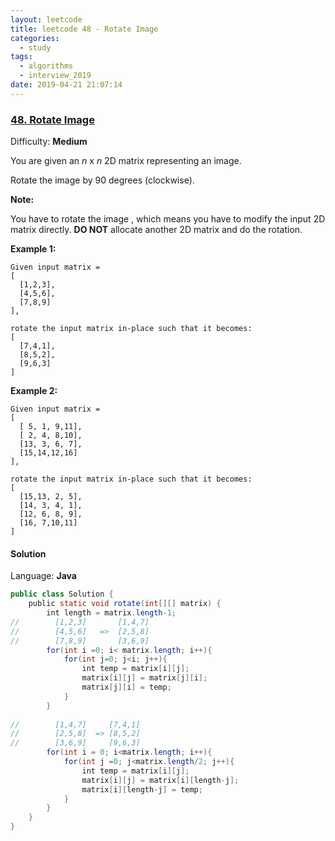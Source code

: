 ```yaml
---
layout: leetcode
title: leetcode 48 - Rotate Image
categories:
  - study
tags:
  - algorithms
  - interview_2019
date: 2019-04-21 21:07:14
---
```

### [48\. Rotate Image](https://leetcode.com/problems/rotate-image/)

Difficulty: **Medium**


You are given an _n_ x _n_ 2D matrix representing an image.

Rotate the image by 90 degrees (clockwise).

**Note:**

You have to rotate the image , which means you have to modify the input 2D matrix directly. **DO NOT** allocate another 2D matrix and do the rotation.

**Example 1:**

```
Given input matrix = 
[
  [1,2,3],
  [4,5,6],
  [7,8,9]
],

rotate the input matrix in-place such that it becomes:
[
  [7,4,1],
  [8,5,2],
  [9,6,3]
]
```

**Example 2:**

```
Given input matrix =
[
  [ 5, 1, 9,11],
  [ 2, 4, 8,10],
  [13, 3, 6, 7],
  [15,14,12,16]
], 

rotate the input matrix in-place such that it becomes:
[
  [15,13, 2, 5],
  [14, 3, 4, 1],
  [12, 6, 8, 9],
  [16, 7,10,11]
]
```


#### Solution

Language: **Java**

```java
public class Solution {
    public static void rotate(int[][] matrix) {
        int length = matrix.length-1;
//        [1,2,3]       [1,4,7]
//        [4,5,6]   =>  [2,5,8]
//        [7,8,9]       [3,6,9]
        for(int i =0; i< matrix.length; i++){
            for(int j=0; j<i; j++){
                int temp = matrix[i][j];
                matrix[i][j] = matrix[j][i];
                matrix[j][i] = temp;
            }
        }
​
//        [1,4,7]     [7,4,1]
//        [2,5,8]  => [8,5,2]
//        [3,6,9]     [9,6,3]
        for(int i = 0; i<matrix.length; i++){
            for(int j =0; j<matrix.length/2; j++){
                int temp = matrix[i][j];
                matrix[i][j] = matrix[i][length-j];
                matrix[i][length-j] = temp;
            }
        }
    }
}
```